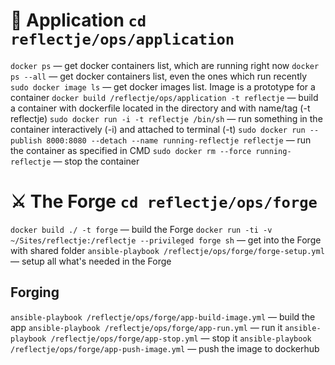 
# 🎯 Application `cd reflectje/ops/application`

`docker ps` — get docker containers list, which are running right now
`docker ps --all` — get docker containers list, even the ones which run recently
`sudo docker image ls` — get docker images list. Image is a prototype for a container
`docker build /reflectje/ops/application -t reflectje` — build a container with dockerfile located in the directory and with name/tag (-t reflectje)
`sudo docker run -i -t reflectje /bin/sh` — run something in the container interactively (-i) and attached to terminal (-t)
`sudo docker run --publish 8000:8080 --detach --name running-reflectje reflectje` — run the container as specified in CMD
`sudo docker rm --force running-reflectje` — stop the container

# ⚔️ The Forge `cd reflectje/ops/forge`

`docker build ./ -t forge` — build the Forge
`docker run -ti -v ~/Sites/reflectje:/reflectje --privileged forge sh` — get into the Forge with shared folder
`ansible-playbook /reflectje/ops/forge/forge-setup.yml` — setup all what's needed in the Forge

## Forging
`ansible-playbook /reflectje/ops/forge/app-build-image.yml` — build the app
`ansible-playbook /reflectje/ops/forge/app-run.yml` — run it
`ansible-playbook /reflectje/ops/forge/app-stop.yml` — stop it
`ansible-playbook /reflectje/ops/forge/app-push-image.yml` — push the image to dockerhub

